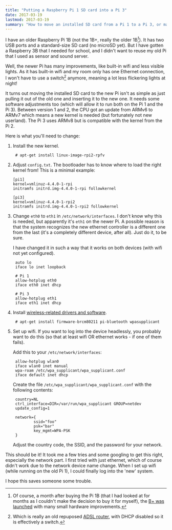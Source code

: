 ```yaml
---
title: "Putting a Raspberry Pi 1 SD card into a Pi 3"
date: 2017-03-19
lastmod: 2017-03-19
summary: "How to move an installed SD card from a Pi 1 to a Pi 3, or make it possible to use them both. There are a few tricks to get the network running on both devices."
---
```

I have an older Raspberry Pi 1B (not the 1B+, really the older 1B[^1]). It has two USB ports and a standard-size SD card (no microSD yet). But I have gotten a Raspberry 3B that I needed for school, and I didn't want to reuse my old Pi that I used as sensor and sound server.

Well, the newer Pi has many improvements, like built-in wifi and less visible lights. As it has built-in wifi and my room only has one Ethernet connection, I won't have to use a switch[^2] anymore, meaning a lot less flickering lights at night!

It turns out moving the installed SD card to the new Pi isn't as simple as just pulling it out of the old one and inserting it to the new one. It needs some software adjustments too (which will allow it to run both on the Pi 1 and the Pi 3). Between version 1 and 2, the CPU got an update from ARMv6 to ARMv7 which means a new kernel is needed (but fortunately not new userland). The Pi 3 uses ARMv8 but is compatible with the kernel from the Pi 2.

Here is what you'll need to change:

1. Install the new kernel.
    
        # apt-get install linux-image-rpi2-rpfv
    
2. Adjust `config.txt`. The bootloader has to know where to load the right kernel from! This is a minimal example:
    
    ```
    [pi1]
    kernel=vmlinuz-4.4.0-1-rpi
    initramfs initrd.img-4.4.0-1-rpi followkernel

    [pi3]
    kernel=vmlinuz-4.4.0-1-rpi2
    initramfs initrd.img-4.4.0-1-rpi2 followkernel
    ```

3. Change `eth0` to `eth1` in `/etc/network/interfaces`. I don't know why this is needed, but apparently it's `eth1` on the newer Pi. A possible reason is that the system recognizes the new ethernet controller is a different one from the last (it's a completely different device, after all). Just do it, to be sure.
    
    I have changed it in such a way that it works on both devices (with wifi not yet configured).
    
        auto lo
        iface lo inet loopback

        # Pi 1
        allow-hotplug eth0
        iface eth0 inet dhcp

        # Pi 3
        allow-hotplug eth1
        iface eth1 inet dhcp

4. Install [wireless-related drivers and software](https://github.com/debian-pi/raspbian-ua-netinst/issues/427#issuecomment-247852092).
    
        # apt-get install firmware-brcm80211 pi-bluetooth wpasupplicant

5. Set up wifi. If you want to log into the device headlessly, you probably want to do this (so that at least wifi OR ethernet works - if one of them fails).

    Add this to your `/etc/network/interfaces`:

        allow-hotplug wlan0
        iface wlan0 inet manual
        wpa-roam /etc/wpa_supplicant/wpa_supplicant.conf
        iface default inet dhcp

    Create the file `/etc/wpa_supplicant/wpa_supplicant.conf` with the following contents:

        country=NL
        ctrl_interface=DIR=/var/run/wpa_supplicant GROUP=netdev
        update_config=1
        
        network={
                ssid="foo"
                psk="bar"
                key_mgmt=WPA-PSK
        }

    Adjust the country code, the SSID, and the password for your network.

This should be it! It took me a few tries and some googling to get this right, especially the network part. I first tried with just ethernet, which of course didn't work due to the network device name change. When I set up wifi (while running on the old Pi 1), I could finally log into the 'new' system.

I hope this saves someone some trouble.

[^1]: Of course, a month after buying the Pi 1B (that I had looked at for months as I couldn't make the decision to buy it for myself), the [B+ was launched](https://www.raspberrypi.org/blog/introducing-raspberry-pi-model-b-plus/) with many small hardware improvements.

[^2]: Which is really an old repuposed [ADSL router](https://www.telfort.nl/persoonlijk/service/specificaties-zyxel-p2602hw.htm), with DHCP disabled so it is effectively a switch.
